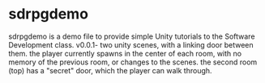 # sdrpgdemo

sdrpgdemo is a demo file to provide simple Unity tutorials to the Software Development class.
v0.0.1- two unity scenes, with a linking door between them. the player currently spawns in the center of each room, with no memory of the previous room, or changes to the scenes. the second room (top) has a "secret" door, which the player can walk through.
